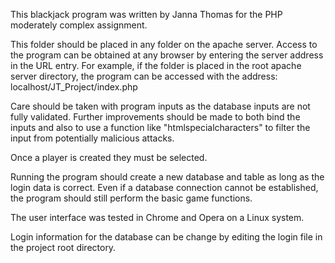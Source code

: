 This blackjack program was written by Janna Thomas for the PHP
moderately complex assignment.

This folder should be placed in any folder on the apache
server.  Access to the program can be obtained at any browser
by entering the server address in the URL entry.
For example, if the folder is placed in the root apache server
directory, the program can be accessed with the address:
        localhost/JT_Project/index.php

Care should be taken with program inputs as the database inputs are not fully validated.  Further improvements should be 
made to both bind the inputs and also to use a function like
"htmlspecialcharacters" to filter the input from potentially malicious 
attacks.  

Once a player is created they must be selected.

Running the program should create a new database and table as long as the 
login data is correct.  Even if a database connection cannot be established,
the program should still perform the basic game functions.

The user interface was tested in Chrome and Opera on a Linux system.

Login information for the database can be change by editing the login
file in the project root directory.
